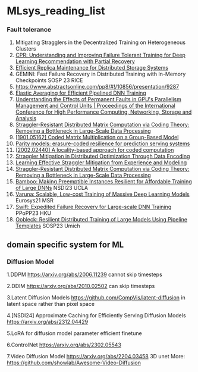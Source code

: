 # MLsys_reading_list

### Fault tolerance

1. Mitigating Stragglers in the Decentralized Training on Heterogeneous Clusters
2. [CPR: Understanding and Improving Failure Tolerant Training for Deep Learning Recommendation with Partial Recovery](https://cs.stanford.edu/people/trippel/pubs/cpr-mlsys-21.pdf)
3. [Efficient Replica Maintenance for Distributed Storage Systems](https://www.usenix.org/legacy/event/nsdi06/tech/full_papers/chun/chun.pdf)
4. GEMINI: Fast Failure Recovery in Distributed Training with In-Memory Checkpoints SOSP 23 RICE
5. https://www.abstractsonline.com/pp8/#!/10856/presentation/9287
6. [Elastic Averaging for Efficient Pipelined DNN Training](https://conf.researchr.org/track/PPoPP-2023/PPoPP-2023-papers#)
7. [Understanding the Effects of Permanent Faults in GPU's Parallelism Management and Control Units | Proceedings of the International Conference for High Performance Computing, Networking, Storage and Analysis](https://dl.acm.org/doi/10.1145/3581784.3607086)
8. [Straggler-Resistant Distributed Matrix Computation via Coding Theory: Removing a Bottleneck in Large-Scale Data Processing](https://www.ece.iastate.edu/adityar/files/2020/05/RamDT_SPMag20.pdf)
9. [[1901.05162\] Coded Matrix Multiplication on a Group-Based Model](https://arxiv.org/abs/1901.05162)
10. [Parity models: erasure-coded resilience for prediction serving systems](https://dl.acm.org/doi/10.1145/3341301.3359654)
11. [[2002.02440\] A locality-based approach for coded computation](https://arxiv.org/abs/2002.02440)
12. [Straggler Mitigation in Distributed Optimization Through Data Encoding](https://proceedings.neurips.cc/paper_files/paper/2017/file/663772ea088360f95bac3dc7ffb841be-Paper.pdf)
13. [Learning Effective Straggler Mitigation from Experience and Modeling](https://par.nsf.gov/servlets/purl/10112719)
14. [Straggler-Resistant Distributed Matrix Computation via Coding Theory: Removing a Bottleneck in Large-Scale Data Processing](https://www.ece.iastate.edu/adityar/files/2020/05/RamDT_SPMag20.pdf)
15. [Bamboo: Making Preemptible Instances Resilient for Affordable Training of Large DNNs](https://www.usenix.org/conference/nsdi23/presentation/thorpe) NSDI23 UCLA
16. [Varuna: Scalable, Low-cost Training of Massive Deep Learning Models](https://arxiv.org/pdf/2111.04007.pdf) Eurosys21 MSR
17. [Swift: Expedited Failure Recovery for Large-scale DNN Training](https://i.cs.hku.hk/~cwu/papers/yczhong-ppopp23-poster.pdf) PPoPP23 HKU
18. [Oobleck: Resilient Distributed Training of Large Models Using Pipeline Templates](https://scholar.google.com/citations?view_op=view_citation&hl=en&user=Dzh5C9EAAAAJ&sortby=pubdate&citation_for_view=Dzh5C9EAAAAJ:SAZ1SQo2q1kC) SOSP23 Umich 









## domain specific system for ML

### Diffusion Model

1.DDPM https://arxiv.org/abs/2006.11239 cannot skip timesteps

2.DDIM https://arxiv.org/abs/2010.02502 can skip timesteps

3.Latent Diffusion Models https://github.com/CompVis/latent-diffusion in latent space rather than pixel space

4.[NSDI24] Approximate Caching for Efficiently Serving Diffusion Models https://arxiv.org/abs/2312.04429

5.LoRA for diffusion model parameter efficient finetune

6.ControlNet https://arxiv.org/abs/2302.05543

7.Video Diffusion Model https://arxiv.org/abs/2204.03458 3D unet More: https://github.com/showlab/Awesome-Video-Diffusion
